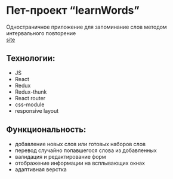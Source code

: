 # Пет-проект “learnWords”
Одностраничное приложение для запоминание слов методом интервального повторение  
[site](https://juneiak.github.io/learn-words-front/)  

## Технологии:
+ JS
+ React
+ Redux
+ Redux-thunk
+ React router
+ css-module
+ responsive layout

## Функциональность:

+ добавление новых слов или готовых наборов слов
+ перевод случайно попавшегося слова из добавленных 
+ валидация и редактирование форм
+ отображение информации на всплывающих окнах
+ адаптивная верстка
